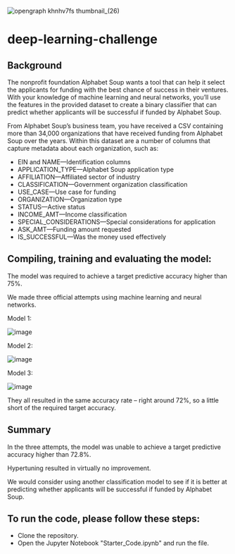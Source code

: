 ![opengraph khnhv7fs thumbnail_(26)](https://github.com/VirmarSosa/deep-learning-challenge/assets/118692087/d326031a-9df7-4b0e-bd0a-dbe8b3ea65b0)


# deep-learning-challenge

## Background
The nonprofit foundation Alphabet Soup wants a tool that can help it select the applicants for funding with the best chance of success in their ventures. With your knowledge of machine learning and neural networks, you’ll use the features in the provided dataset to create a binary classifier that can predict whether applicants will be successful if funded by Alphabet Soup.

From Alphabet Soup’s business team, you have received a CSV containing more than 34,000 organizations that have received funding from Alphabet Soup over the years. Within this dataset are a number of columns that capture metadata about each organization, such as:

- EIN and NAME—Identification columns
- APPLICATION_TYPE—Alphabet Soup application type
- AFFILIATION—Affiliated sector of industry
- CLASSIFICATION—Government organization classification
- USE_CASE—Use case for funding
- ORGANIZATION—Organization type
- STATUS—Active status
- INCOME_AMT—Income classification
- SPECIAL_CONSIDERATIONS—Special considerations for application
- ASK_AMT—Funding amount requested
- IS_SUCCESSFUL—Was the money used effectively

## Compiling, training and evaluating the model:

The model was required to achieve a target predictive accuracy higher than
75%. 

We made three official attempts using machine learning and neural networks.

Model 1:

![image](https://github.com/VirmarSosa/deep-learning-challenge/assets/118692087/e01c988c-52b3-4dbf-a641-7d4209bffe6f)


Model 2:

![image](https://github.com/VirmarSosa/deep-learning-challenge/assets/118692087/d44952ba-94f4-4455-97eb-88d0a9434931)

Model 3:

![image](https://github.com/VirmarSosa/deep-learning-challenge/assets/118692087/b004314f-b8e0-45c8-b048-e4492e9f9ba6)




They all resulted in the same accuracy rate – right around 72%, so a little short of
the required target accuracy.

## Summary

In the three attempts, the model was unable to achieve a target
predictive accuracy higher than 72.8%. 

Hypertuning resulted in virtually no improvement. 

We would consider using another classification model to see if it is
better at predicting whether applicants will be successful if funded by Alphabet
Soup.

## To run the code, please follow these steps:

- Clone the repository.
- Open the Jupyter Notebook "Starter_Code.ipynb" and run the file.
